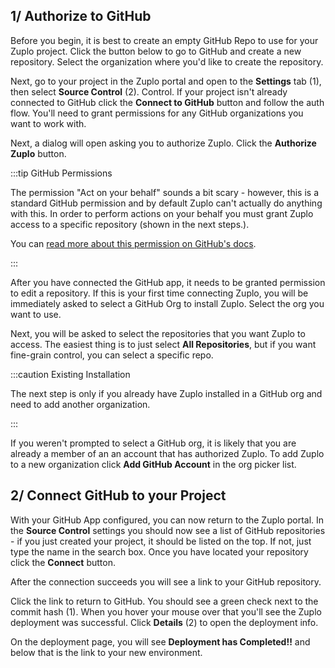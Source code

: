 ## 1/ Authorize to GitHub

Before you begin, it is best to create an empty GitHub Repo to use for your
Zuplo project. Click the button below to go to GitHub and create a new
repository. Select the organization where you'd like to create the repository.

<GithubButton text="Create GitHub Repo" href="https://github.com/new" />

Next, go to your project in the Zuplo portal and open to the <SettingsTabIcon />
**Settings** tab (1), then select **Source Control** (2). Control. If your
project isn't already connected to GitHub click the **Connect to GitHub** button
and follow the auth flow. You'll need to grant permissions for any GitHub
organizations you want to work with.

<Screenshot src="https://cdn.zuplo.com/assets/2594e74e-ada4-4f63-ab23-e3c6eeb72219.png" />

Next, a dialog will open asking you to authorize Zuplo. Click the **Authorize
Zuplo** button.

<Screenshot
src="https://cdn.zuplo.com/assets/d6194a80-b6d6-429e-85a6-ae1cb4a3375e.png"
size="xs" />

:::tip GitHub Permissions

The permission "Act on your behalf" sounds a bit scary - however, this is a
standard GitHub permission and by default Zuplo can't actually do anything with
this. In order to perform actions on your behalf you must grant Zuplo access to
a specific repository (shown in the next steps.).

You can
[read more about this permission on GitHub's docs](https://docs.github.com/en/apps/using-github-apps/authorizing-github-apps#about-github-apps-acting-on-your-behalf).

:::

After you have connected the GitHub app, it needs to be granted permission to
edit a repository. If this is your first time connecting Zuplo, you will be
immediately asked to select a GitHub Org to install Zuplo. Select the org you
want to use.

<Screenshot
src="https://cdn.zuplo.com/assets/eef76bd7-4d26-4f86-96e8-89ebede03beb.png" size="xs" />

Next, you will be asked to select the repositories that you want Zuplo to
access. The easiest thing is to just select **All Repositories**, but if you
want fine-grain control, you can select a specific repo.

<Screenshot src="https://cdn.zuplo.com/assets/ff482269-9aa2-44c3-8266-b2682b3d6ea5.png" size="xs" />

:::caution Existing Installation

The next step is only if you already have Zuplo installed in a GitHub org and
need to add another organization.

:::

If you weren't prompted to select a GitHub org, it is likely that you are
already a member of an an account that has authorized Zuplo. To add Zuplo to a
new organization click **Add GitHub Account** in the org picker list.

<Screenshot src="https://cdn.zuplo.com/assets/fa11f143-e646-4cf5-9dfd-6a1ba64b8a13.png" />

## 2/ Connect GitHub to your Project

With your GitHub App configured, you can now return to the Zuplo portal. In the
**Source Control** settings you should now see a list of GitHub repositories -
if you just created your project, it should be listed on the top. If not, just
type the name in the search box. Once you have located your repository click the
**Connect** button.

<Screenshot src="https://cdn.zuplo.com/assets/f7247c52-47e0-4661-8551-aa6061256d1f.png" />

After the connection succeeds you will see a link to your GitHub repository.

<Screenshot src="https://cdn.zuplo.com/assets/4bc3cbd4-8e94-4eb5-a5ed-8f528e018ad8.png" />

Click the link to return to GitHub. You should see a green check next to the
commit hash (1). When you hover your mouse over that you'll see the Zuplo
deployment was successful. Click **Details** (2) to open the deployment info.

<Screenshot src="https://cdn.zuplo.com/assets/0a9932eb-7c16-49cf-9720-0beb450724eb.png" />

On the deployment page, you will see **Deployment has Completed!!** and below
that is the link to your new environment.

<Screenshot src="https://cdn.zuplo.com/assets/26fa58b6-7a5a-4627-bd9f-246972639f12.png" />

